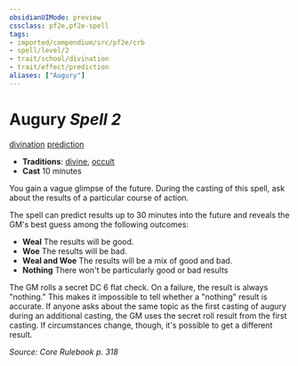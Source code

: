 ```yaml
---
obsidianUIMode: preview
cssclass: pf2e,pf2e-spell
tags:
- imported/compendium/src/pf2e/crb
- spell/level/2
- trait/school/divination
- trait/effect/prediction
aliases: ["Augury"]
---
```

# Augury *Spell 2*   
[divination](divination.md)  [prediction](prediction.md)  

- **Traditions**: [divine](divine.md), [occult](occult.md)
- **Cast** 10 minutes 

You gain a vague glimpse of the future. During the casting of this spell, ask about the results of a particular course of action.

The spell can predict results up to 30 minutes into the future and reveals the GM's best guess among the following outcomes:

- **Weal** The results will be good.
- **Woe** The results will be bad.
- **Weal and Woe** The results will be a mix of good and bad.
- **Nothing** There won't be particularly good or bad results

The GM rolls a secret DC 6 flat check. On a failure, the result is always "nothing." This makes it impossible to tell whether a "nothing" result is accurate. If anyone asks about the same topic as the first casting of augury during an additional casting, the GM uses the secret roll result from the first casting. If circumstances change, though, it's possible to get a different result.

*Source: Core Rulebook p. 318*